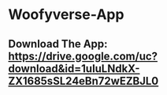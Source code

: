 # Woofyverse-App
## Download The App: https://drive.google.com/uc?download&id=1uIuLNdkX-ZX1685sSL24eBn72wEZBJL0
